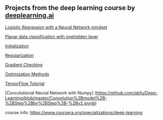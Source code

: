 ## Projects from the deep learning course by [deeplearning.ai](https://www.deeplearning.ai/)


[Logistic Regression with a Neural Network mindset](https://github.com/abfu/Deep-Learning/blob/master/Logistic%2BRegression%2Bwith%2Ba%2BNeural%2BNetwork%2Bmindset%2Bv5.ipynb)

[Planar data classification with onehidden layer](https://github.com/abfu/Deep-Learning/blob/master/Planar_data_classification_with_onehidden_layer_v6b.ipynb)

[Initialization](https://github.com/abfu/Deep-Learning/blob/master/Initialization.ipynb)

[Regularization](https://github.com/abfu/Deep-Learning/blob/master/Regularization%2B-%2Bv2.ipynb)

[Gradient Checking](https://github.com/abfu/Deep-Learning/blob/master/Gradient%2BChecking%2Bv1.ipynb)

[Optimization Methods](https://github.com/abfu/Deep-Learning/blob/master/Optimization%2Bmethods.ipynb)

[TensorFlow Tutorial](https://github.com/abfu/Deep-Learning/blob/master/Tensorflow%2BTutorial.ipynb)

[Concolutional Neural Network with Numpy] (https://github.com/abfu/Deep-Learning/blob/master/Convolution%2Bmodel%2B-%2BStep%2Bby%2BStep%2B-%2Bv2.ipynb)

course info: https://www.coursera.org/specializations/deep-learning
